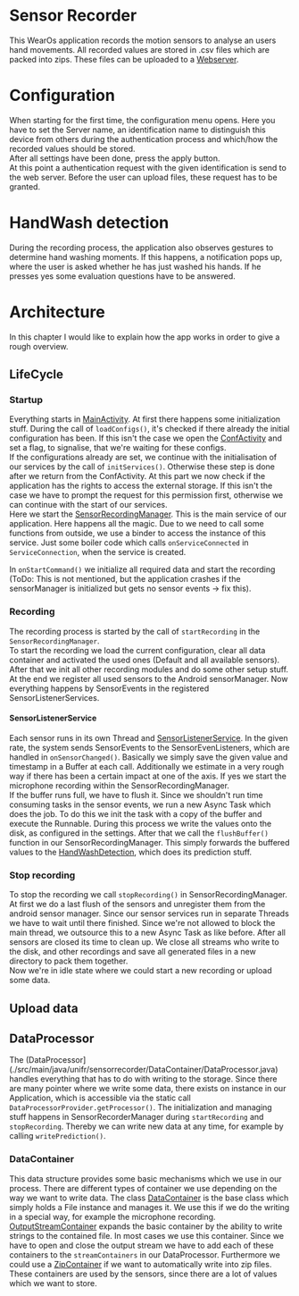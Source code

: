 # Sensor Recorder
This WearOs application records the motion sensors to analyse an users hand movements.
All recorded values are stored in .csv files which are packed into zips. These files can be uploaded to a [Webserver](../Webserver).


# Configuration
When starting for the first time, the configuration menu opens. Here you have to set the Server name, an identification name to distinguish this device from others during the authentication process and which/how the recorded values should be stored.  
After all settings have been done, press the apply button.  
At this point a authentication request with the given identification is send to the web server. Before the user can upload files, these request has to be granted. 

# HandWash detection
During the recording process, the application also observes gestures to determine hand washing moments. If this happens, a notification pops up, where the user is asked whether he has just washed his hands. If he presses yes some evaluation questions have to be answered.

# Architecture
In this chapter I would like to explain how the app works in order to give a rough overview.

## LifeCycle
### Startup
Everything starts in [MainActivity](./src/main/java/unifr/sensorrecorder/MainActivity.java). At first there happens some initialization stuff. During the call of `loadConfigs()`, it's checked if there already the initial configuration has been. If this isn't the case we open the [ConfActivity](./src/main/java/unifr/sensorrecorder/ConfActivity.java) and set a flag, to signalise, that we're waiting for these configs.  
If the configurations already are set, we continue with the initialisation of our services by the call of `initServices()`. Otherwise these step is done after we return from the ConfActivity. At this part we now check if the application has the rights to access the external storage. If this isn't the case we have to prompt the request for this permission first, otherwise we can continue with the start of our services.  
Here we start the [SensorRecordingManager](./src/main/java/unifr/sensorrecorder/SensorRecordingManager.java). This is the main service of our application. Here happens all the magic. Due to we need to call some functions from outside, we use a binder to access the instance of this service. Just some boiler code which calls `onServiceConnected` in `ServiceConnection`, when the service is created.  

In `onStartCommand()` we initialize all required data and start the recording (ToDo: This is not mentioned, but the application crashes if the sensorManager is initialized but gets no sensor events -> fix this).  

### Recording
The recording process is started by the call of `startRecording` in the `SensorRecordingManager`.  
To start the recording we load the current configuration, clear all data container and activated the used ones (Default and all available sensors). After that we init all other recording modules and do some other setup stuff. At the end we register all used sensors to the Android sensorManager. Now everything happens by SensorEvents in the registered SensorListenerServices.  

#### SensorListenerService
Each sensor runs in its own Thread and [SensorListenerService](./src/main/java/unifr/sensorrecorder/SensorListenerService.java). In the given rate, the system sends SensorEvents to the SensorEvenListeners, which are handled in `onSensorChanged()`. Basically we simply save the given value and timestamp in a Buffer at each call. Additionally we estimate in a very rough way if there has been a certain impact at one of the axis. If yes we start the microphone recording within the SensorRecordingManager.  
If the buffer runs full, we have to flush it. Since we shouldn't run time consuming tasks in the sensor events, we run a new Async Task which does the job. To do this we init the task with a copy of the buffer and execute the Runnable. During this process we write the values onto the disk, as configured in the settings. After that we call the `flushBuffer()` function in our SensorRecordingManager. This simply forwards the buffered values to the [HandWashDetection](./src/main/java/unifr/sensorrecorder/HandWashDetection.java), which does its prediction stuff.  

### Stop recording
To stop the recording we call `stopRecording()` in SensorRecordingManager. At first we do a last flush of the sensors and unregister them from the android sensor manager. Since our sensor services run in separate Threads we have to wait until there finished. Since we're not allowed to block the main thread, we outsource this to a new Async Task as like before. After all sensors are closed its time to clean up. We close all streams who write to the disk, and other recordings and save all generated files in a new directory to pack them together.  
Now we're in idle state where we could start a new recording or upload some data.

## Upload data


## DataProcessor
The (DataProcessor](./src/main/java/unifr/sensorrecorder/DataContainer/DataProcessor.java) handles everything that has to do with writing to the storage. Since there are many pointer where we write some data, there exists on instance in our Application, which is accessible via the static call `DataProcessorProvider.getProcessor()`. The initialization and managing stuff happens in SensorRecorderManager during `startRecording` and `stopRecording`. Thereby we can write new data at any time, for example by calling `writePrediction()`.

### DataContainer
This data structure provides some basic mechanisms which we use in our process. There are different types of container we use depending on the way we want to write data. The class [DataContainer](./src/main/java/unifr/sensorrecorder/DataContainer/DataContainer.java) is the base class which simply holds a File instance and manages it. We use this if we do the writing in a special way, for example the microphone recording.  
[OutputStreamContainer](./src/main/java/unifr/sensorrecorder/DataContainer/OutputStreamContainer) expands the basic container by the ability to write strings to the contained file. In most cases we use this container. Since we have to open and close the output stream we have to add each of these containers to the `streamContainers` in our DataProcessor. Furthermore we could use a [ZipContainer](./src/main/java/unifr/sensorrecorder/DataContainer/ZipContainer.java) if we want to automatically write into zip files. These containers are used by the sensors, since there are a lot of values which we want to store.

   


  


 